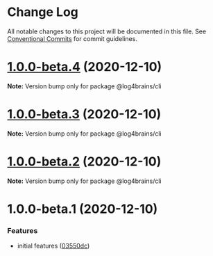 # Change Log

All notable changes to this project will be documented in this file.
See [Conventional Commits](https://conventionalcommits.org) for commit guidelines.

# [1.0.0-beta.4](https://github.com/thomvaill/log4brains/compare/v1.0.0-beta.3...v1.0.0-beta.4) (2020-12-10)

**Note:** Version bump only for package @log4brains/cli





# [1.0.0-beta.3](https://github.com/thomvaill/log4brains/compare/v1.0.0-beta.2...v1.0.0-beta.3) (2020-12-10)

**Note:** Version bump only for package @log4brains/cli





# [1.0.0-beta.2](https://github.com/thomvaill/log4brains/compare/v1.0.0-beta.1...v1.0.0-beta.2) (2020-12-10)

**Note:** Version bump only for package @log4brains/cli





# 1.0.0-beta.1 (2020-12-10)


### Features

* initial features ([03550dc](https://github.com/thomvaill/log4brains/commit/03550dc4435c7668d36b50ca5ae420fab94e4936))
